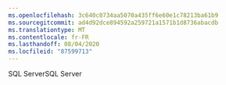 ```yaml
---
ms.openlocfilehash: 3c640c0734aa5070a435ff6e60e1c78213ba61b9
ms.sourcegitcommit: ad4d92dce894592a259721a1571b1d8736abacdb
ms.translationtype: MT
ms.contentlocale: fr-FR
ms.lasthandoff: 08/04/2020
ms.locfileid: "87599713"
---
```

<span data-ttu-id="94e2c-101">SQL Server</span><span class="sxs-lookup"><span data-stu-id="94e2c-101">SQL Server</span></span>
